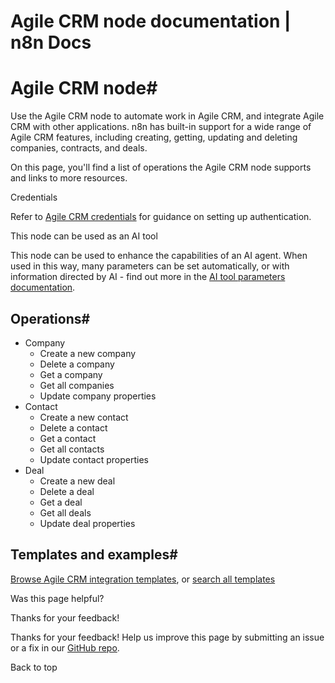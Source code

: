 # Agile CRM node documentation | n8n Docs

[ ](https://github.com/n8n-io/n8n-docs/edit/main/docs/integrations/builtin/app-nodes/n8n-nodes-base.agilecrm.md "Edit this page")

# Agile CRM node#

Use the Agile CRM node to automate work in Agile CRM, and integrate Agile CRM with other applications. n8n has built-in support for a wide range of Agile CRM features, including creating, getting, updating and deleting companies, contracts, and deals.

On this page, you'll find a list of operations the Agile CRM node supports and links to more resources.

Credentials

Refer to [Agile CRM credentials](../../credentials/agilecrm/) for guidance on setting up authentication. 

This node can be used as an AI tool

This node can be used to enhance the capabilities of an AI agent. When used in this way, many parameters can be set automatically, or with information directed by AI - find out more in the [AI tool parameters documentation](../../../../advanced-ai/examples/using-the-fromai-function/).

## Operations#

  * Company
    * Create a new company
    * Delete a company
    * Get a company
    * Get all companies
    * Update company properties
  * Contact
    * Create a new contact
    * Delete a contact
    * Get a contact
    * Get all contacts
    * Update contact properties
  * Deal
    * Create a new deal
    * Delete a deal
    * Get a deal
    * Get all deals
    * Update deal properties

## Templates and examples#

[Browse Agile CRM integration templates](https://n8n.io/integrations/agile-crm/), or [search all templates](https://n8n.io/workflows/)

Was this page helpful? 

Thanks for your feedback! 

Thanks for your feedback! Help us improve this page by submitting an issue or a fix in our [GitHub repo](https://github.com/n8n-io/n8n-docs). 

Back to top